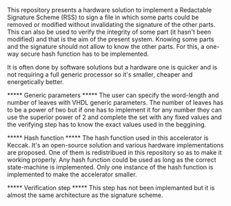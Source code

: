 This repository presents a hardware solution to implement a Redactable Signature Scheme (RSS) to sign a file in which some parts could be removed or modified without invalidating the signature of the other parts. This can also be used to verify the integrity of some part (it hasn't been modified) and that is the aim of the present system. Knowing some parts and the signature should not allow to know the other parts. For this, a one-way secure hash function has to be implemented.

It is often done by software solutions but a hardware one is quicker and is not requiring a full generic processor so it's smaller, cheaper and energetically better.

***** Generic parameters *****
The user can specify the word-length and number of leaves with VHDL generic parameters.
The number of leaves has to be a power of two but if one has to implement it for any number they can use the superior power of 2 and complete the set with any fixed values and the verifying step has to know the exact values used in the beggining.

***** Hash function *****
The hash function used in this accelerator is Keccak. It's an open-source solution and various hardware implementations are proposed. One of them is redistribued in this repository so as to make it working properly. Any hash function could be used as long as the correct state-machine is implemented.
Only one instance of the hash function is implemented to make the accelerator smaller.

***** Verification step *****
This step has not been implemanted but it is almost the same architecture as the signature scheme.
